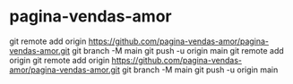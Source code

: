 # pagina-vendas-amor
git remote add origin https://github.com/pagina-vendas-amor/pagina-vendas-amor.git
git branch -M main
git push -u origin main
git remote add origin
git remote add origin https://github.com/pagina-vendas-amor/pagina-vendas-amor.git
git branch -M main
git push -u origin main
